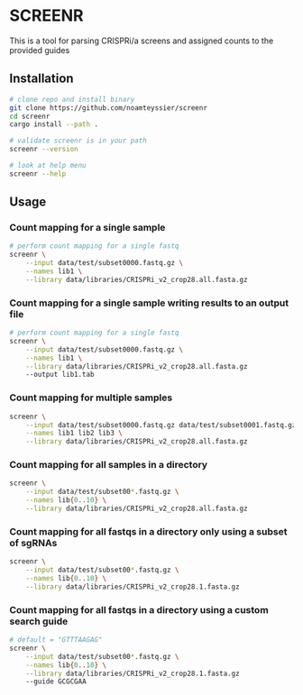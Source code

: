 # SCREENR
This is a tool for parsing CRISPRi/a screens and assigned counts to the provided guides

## Installation
```bash
# clone repo and install binary
git clone https://github.com/noamteyssier/screenr
cd screenr
cargo install --path . 

# validate screenr is in your path
screenr --version

# look at help menu
screenr --help
```

## Usage
### Count mapping for a single sample
```bash
# perform count mapping for a single fastq
screenr \
	--input data/test/subset0000.fastq.gz \
	--names lib1 \
	--library data/libraries/CRISPRi_v2_crop28.all.fasta.gz
```

### Count mapping for a single sample writing results to an output file
```bash
# perform count mapping for a single fastq
screenr \
	--input data/test/subset0000.fastq.gz \
	--names lib1 \
	--library data/libraries/CRISPRi_v2_crop28.all.fasta.gz
	--output lib1.tab
```

### Count mapping for multiple samples
```bash
screenr \
	--input data/test/subset0000.fastq.gz data/test/subset0001.fastq.gz data/test/subset0002.fastq.gz \
	--names lib1 lib2 lib3 \
	--library data/libraries/CRISPRi_v2_crop28.all.fasta.gz
```


### Count mapping for all samples in a directory
```bash
screenr \
	--input data/test/subset00*.fastq.gz \
	--names lib{0..10} \
	--library data/libraries/CRISPRi_v2_crop28.all.fasta.gz
```

### Count mapping for all fastqs in a directory only using a subset of sgRNAs
```bash
screenr \
	--input data/test/subset00*.fastq.gz \
	--names lib{0..10} \
	--library data/libraries/CRISPRi_v2_crop28.1.fasta.gz
```

### Count mapping for all fastqs in a directory using a custom search guide 
```bash
# default = "GTTTAAGAG"
screenr \
	--input data/test/subset00*.fastq.gz \
	--names lib{0..10} \
	--library data/libraries/CRISPRi_v2_crop28.1.fasta.gz
	--guide GCGCGAA
```
